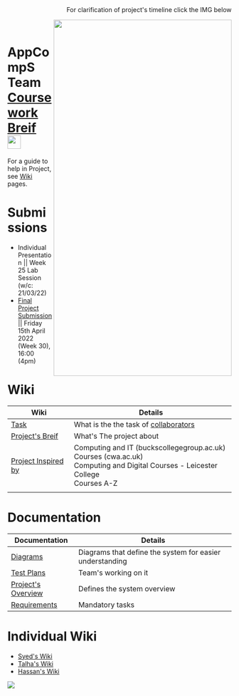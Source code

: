 
<div dir=rtl markdown=1> For clarification of project's timeline click the IMG below</div>

[<img align="right" src="https://user-images.githubusercontent.com/41834061/159692919-fed19f7f-10c9-42ac-bb76-c734c3155e1f.png" width="400" height="800" >](https://github.com/DMU-CTEC2902-2022/AppCompS_Team/blob/main/Timeline.pdf)  <br>

# AppCompS Team <br> [Coursework Breif](https://vle.dmu.ac.uk/bbcswebdav/pid-5687216-dt-content-rid-11305925_1/courses/CTEC2902_2122_520/CTEC2902_Assignment_2_2021-2022%281%29.pdf) [<img src="https://user-images.githubusercontent.com/41834061/155518050-bc9db224-532c-487f-a538-a074905e6bd7.svg" width="30" height="30">](https://github.com/DMU-CTEC2902-2022/AppCompS_Team/wiki) 



For a guide to help in Project, see [Wiki](https://github.com/DMU-CTEC2902-2022/AppCompS_Team/wiki) pages.



# Submissions
- Individual Presentation || Week 25 Lab Session (w/c: 21/03/22) 
- [Final Project Submission](https://vle.dmu.ac.uk/webapps/blackboard/content/listContent.jsp?course_id=_599194_1&content_id=_5681433_1) || Friday 15th April 2022 (Week 30), 16:00 (4pm)

<h1>Wiki</h1>


| Wiki | Details |
| --- | --- |
| [Task](https://github.com/DMU-CTEC2902-2022/AppCompS_Team/wiki/Coursework-Brief#task-)  |  What is the the task of [collaborators](https://github.com/DMU-CTEC2902-2022/AppCompS_Team/wiki/Coursework-Brief#authorship)  |
| [Project's Breif ](https://github.com/DMU-CTEC2902-2022/AppCompS_Team/wiki/Coursework-Brief#project-brief)   |  What's The project about   |
| [Project Inspired by](https://github.com/DMU-CTEC2902-2022/AppCompS_Team/wiki/Coursework-Brief#examples) |  Computing and IT (buckscollegegroup.ac.uk)  <br>  Courses (cwa.ac.uk) <br> Computing and Digital Courses - Leicester College <br> Courses A-Z | Nottingham College |
|  |   |

<h1>Documentation</h1>


| Documentation | Details |
| --- | --- |
| [Diagrams](https://github.com/DMU-CTEC2902-2022/AppCompS_Team/wiki/Project's-Documentation#diagrams) | Diagrams that define the system for easier understanding    |
| [Test Plans](https://github.com/DMU-CTEC2902-2022/AppCompS_Team/wiki/Project's-Documentation#test-plans-)  |  Team's working on it |
| [Project's Overview](https://github.com/DMU-CTEC2902-2022/AppCompS_Team/wiki#overview) |  Defines the system overview |
| [Requirements](https://github.com/DMU-CTEC2902-2022/AppCompS_Team/wiki/Project's-Documentation#requirements) | Mandatory tasks  | 

<h1>Individual Wiki</h1>

* [Syed's Wiki](https://github.com/DMU-CTEC2902-2022/AppCompS_Team/wiki/Wiki-by-Syed) <br>
* [Talha's Wiki](https://github.com/DMU-CTEC2902-2022/AppCompS_Team/wiki/Wiki-by-Talha) <br>
* [Hassan's Wiki](https://github.com/DMU-CTEC2902-2022/AppCompS_Team/wiki/Wiki-by-Hassaan) <br>

![](https://media.giphy.com/media/VbDqmJbxaeYCoM92Ow/giphy.gif)
